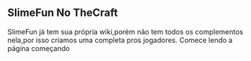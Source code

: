 ## SlimeFun No TheCraft
SlimeFun já tem sua própria wiki,porém não tem todos os complementos nela,por isso criamos uma completa pros jogadores.
Comece lendo a página começando
